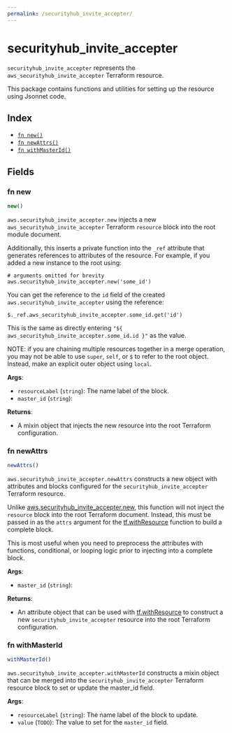 ```yaml
---
permalink: /securityhub_invite_accepter/
---
```


# securityhub_invite_accepter

`securityhub_invite_accepter` represents the `aws_securityhub_invite_accepter` Terraform resource.



This package contains functions and utilities for setting up the resource using Jsonnet code.


## Index

* [`fn new()`](#fn-new)
* [`fn newAttrs()`](#fn-newattrs)
* [`fn withMasterId()`](#fn-withmasterid)

## Fields

### fn new

```ts
new()
```


`aws.securityhub_invite_accepter.new` injects a new `aws_securityhub_invite_accepter` Terraform `resource`
block into the root module document.

Additionally, this inserts a private function into the `_ref` attribute that generates references to attributes of the
resource. For example, if you added a new instance to the root using:

    # arguments omitted for brevity
    aws.securityhub_invite_accepter.new('some_id')

You can get the reference to the `id` field of the created `aws.securityhub_invite_accepter` using the reference:

    $._ref.aws_securityhub_invite_accepter.some_id.get('id')

This is the same as directly entering `"${ aws_securityhub_invite_accepter.some_id.id }"` as the value.

NOTE: if you are chaining multiple resources together in a merge operation, you may not be able to use `super`, `self`,
or `$` to refer to the root object. Instead, make an explicit outer object using `local`.

**Args**:
  - `resourceLabel` (`string`): The name label of the block.
  - `master_id` (`string`): 

**Returns**:
- A mixin object that injects the new resource into the root Terraform configuration.


### fn newAttrs

```ts
newAttrs()
```


`aws.securityhub_invite_accepter.newAttrs` constructs a new object with attributes and blocks configured for the `securityhub_invite_accepter`
Terraform resource.

Unlike [aws.securityhub_invite_accepter.new](#fn-securityhubinviteaccepternew), this function will not inject the `resource`
block into the root Terraform document. Instead, this must be passed in as the `attrs` argument for the
[tf.withResource](https://github.com/tf-libsonnet/core/tree/main/docs#fn-withresource) function to build a complete block.

This is most useful when you need to preprocess the attributes with functions, conditional, or looping logic prior to
injecting into a complete block.

**Args**:
  - `master_id` (`string`): 

**Returns**:
  - An attribute object that can be used with [tf.withResource](https://github.com/tf-libsonnet/core/tree/main/docs#fn-withresource) to construct a new `securityhub_invite_accepter` resource into the root Terraform configuration.


### fn withMasterId

```ts
withMasterId()
```

`aws.securityhub_invite_accepter.withMasterId` constructs a mixin object that can be merged into the `securityhub_invite_accepter`
Terraform resource block to set or update the master_id field.



**Args**:
  - `resourceLabel` (`string`): The name label of the block to update.
  - `value` (`TODO`): The value to set for the `master_id` field.
